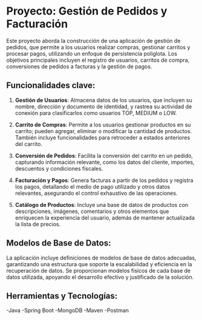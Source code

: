 # Proyecto: Gestión de Pedidos y Facturación

Este proyecto aborda la construcción de una aplicación de gestión de pedidos, que permite a los usuarios realizar compras, gestionar carritos y procesar pagos, utilizando un enfoque de persistencia poliglota. Los objetivos principales incluyen el registro de usuarios, carritos de compra, conversiones de pedidos a facturas y la gestión de pagos.

## Funcionalidades clave:

1. **Gestión de Usuarios**: Almacena datos de los usuarios, que incluyen su nombre, dirección y documento de identidad, y rastrea su actividad de conexión para clasificarlos como usuarios TOP, MEDIUM o LOW.

2. **Carrito de Compras**: Permite a los usuarios gestionar productos en su carrito; pueden agregar, eliminar o modificar la cantidad de productos. También incluye funcionalidades para retroceder a estados anteriores del carrito.

3. **Conversión de Pedidos**: Facilita la conversión del carrito en un pedido, capturando información relevante, como los datos del cliente, importes, descuentos y condiciones fiscales.

4. **Facturación y Pagos**: Genera facturas a partir de los pedidos y registra los pagos, detallando el medio de pago utilizado y otros datos relevantes, asegurando el control exhaustivo de las operaciones.

5. **Catálogo de Productos**: Incluye una base de datos de productos con descripciones, imágenes, comentarios y otros elementos que enriquecen la experiencia del usuario, además de mantener actualizada la lista de precios.

## Modelos de Base de Datos:

La aplicación incluye definiciones de modelos de base de datos adecuadas, garantizando una estructura que soporte la escalabilidad y eficiencia en la recuperación de datos. Se proporcionan modelos físicos de cada base de datos utilizada, apoyando el desarrollo efectivo y justificado de la solución.

## Herramientas y Tecnologías:
-Java
-Spring Boot
-MongoDB
-Maven
-Postman

